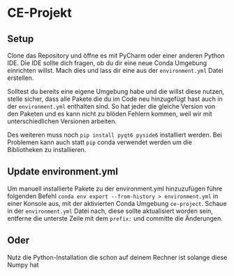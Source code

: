 # CE-Projekt

## Setup

Clone das Repository und öffne es mit PyCharm oder einer anderen Python IDE. Die IDE sollte dich fragen, ob du dir eine
neue Conda Umgebung einrichten willst. Mach dies und lass dir eine aus der ``environment.yml`` Datei erstellen.

Solltest du bereits eine eigene Umgebung habe und die willst diese nutzen, stelle sicher, dass alle Pakete die du im
Code neu hinzugefügt hast auch in der ``environment.yml`` enthalten sind. So hat jeder die gleiche Version von den
Paketen und es kann nicht zu blöden Fehlern kommen, weil wir mit unterschiedlichen Versionen arbeiten.

Des weiteren muss noch ``pip install pyqt6 pyside6`` installiert werden. Bei Problemen kann auch statt ``pip`` conda
verwendet werden um die Bibliotheken zu installieren.

## Update environment.yml

Um manuell installierte Pakete zu der environment.yml hinzuzufügen führe folgenden
Befehl ``conda env export --from-history > environment.yml`` in einer Konsole aus, mit der aktivierten Conda
Umgebung ``ce-project``. Schaue in der ``environment.yml`` Datei nach, diese sollte aktualisiert worden sein, entferne
die unterste Zeile mit dem ``prefix:`` und committe die Änderungen.

## Oder

Nutz die Python-Installation die schon auf deinem Rechner ist solange diese Numpy hat

